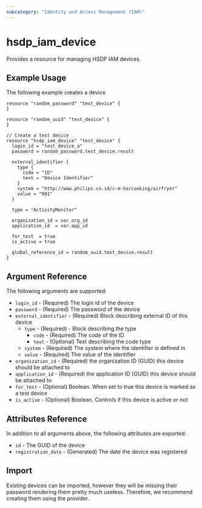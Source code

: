 ```yaml
---
subcategory: "Identity and Access Management (IAM)"
---
```


# hsdp_iam_device

Provides a resource for managing HSDP IAM devices.

## Example Usage

The following example creates a device

```hcl
resource "random_password" "test_device" {
}

resource "random_uuid" "test_device" {
}

// Create a test device
resource "hsdp_iam_device" "test_device" {
  login_id = "test_device_a"
  password = random_password.test_device.result
  
  external_identifier {
    type {
      code = "ID"
      text = "Device Identifier"
    }
    system = "http://www.philips.co.id/c-m-ho/cooking/airfryer"
    value = "001"
  }
  
  type = "ActivityMonitor"
  
  organization_id = var.org_id
  application_id  = var.app_id
  
  for_test  = true
  is_active = true
  
  global_reference_id = random_uuid.test_device.result
}
```

## Argument Reference

The following arguments are supported:

* `login_id` - (Required) The login id of the device
* `password` - (Required) The password of the device
* `external_identifier` - (Required) Block describing external ID of this device
  * `type` - (Required) - Block describing the type
    * `code` - (Required) The code of the ID
    * `text` - (Optional) Text describing the code type
  * `system` - (Required) The system where the identifier is defined in
  * `value` - (Required) The value of the identifier
* `organization_id` - (Required) the organization ID (GUID) this device should be attached to
* `application_id` - (Required) the application ID (GUID) this device should be attached to
* `for_test` - (Optional) Boolean. When set to true this device is marked as a test device
* `is_active` - (Optional) Boolean. Controls if this device is active or not

## Attributes Reference

In addition to all arguments above, the following attributes are exported:

* `id` - The GUID of the device
* `registration_date` - (Generated) The date the device was registered

## Import

Existing devices can be imported, however they will be missing their password rendering them pretty much useless.
Therefore, we recommend creating them using the provider.
